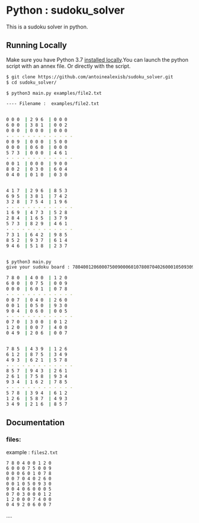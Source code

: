 # Python : sudoku_solver
This is a sudoku solver in python.
## Running Locally

Make sure you have Python 3.7 [installed locally](http://install.python-guide.org).You can launch the python script with an annex file. Or directly with the script.

```sh
$ git clone https://github.com/antoinealexisb/sudoku_solver.git
$ cd sudoku_solver/

$ python3 main.py examples/file2.txt

---- Filename :  examples/file2.txt


0 0 0  | 2 9 6  | 0 0 0
6 0 0  | 3 8 1  | 0 0 2
0 0 0  | 0 0 0  | 0 0 0
- - - - - - - - - - - - -
0 0 9  | 0 0 0  | 5 0 0
0 0 0  | 0 6 0  | 0 0 0
5 7 3  | 0 0 0  | 4 6 1
- - - - - - - - - - - - -
0 0 1  | 0 0 0  | 9 0 0
8 0 2  | 0 3 0  | 6 0 4
0 4 0  | 0 1 0  | 0 3 0


4 1 7  | 2 9 6  | 8 5 3
6 9 5  | 3 8 1  | 7 4 2
3 2 8  | 7 5 4  | 1 9 6
- - - - - - - - - - - - -
1 6 9  | 4 7 3  | 5 2 8
2 8 4  | 1 6 5  | 3 7 9
5 7 3  | 8 2 9  | 4 6 1
- - - - - - - - - - - - -
7 3 1  | 6 4 2  | 9 8 5
8 5 2  | 9 3 7  | 6 1 4
9 4 6  | 5 1 8  | 2 3 7


$ python3 main.py
give your sudoku board : 780400120600075009000601078007040260001050930904060005070300012120007400049206007

7 8 0  | 4 0 0  | 1 2 0
6 0 0  | 0 7 5  | 0 0 9
0 0 0  | 6 0 1  | 0 7 8
- - - - - - - - - - - - -
0 0 7  | 0 4 0  | 2 6 0
0 0 1  | 0 5 0  | 9 3 0
9 0 4  | 0 6 0  | 0 0 5
- - - - - - - - - - - - -
0 7 0  | 3 0 0  | 0 1 2
1 2 0  | 0 0 7  | 4 0 0
0 4 9  | 2 0 6  | 0 0 7


7 8 5  | 4 3 9  | 1 2 6
6 1 2  | 8 7 5  | 3 4 9
4 9 3  | 6 2 1  | 5 7 8
- - - - - - - - - - - - -
8 5 7  | 9 4 3  | 2 6 1
2 6 1  | 7 5 8  | 9 3 4
9 3 4  | 1 6 2  | 7 8 5
- - - - - - - - - - - - -
5 7 8  | 3 9 4  | 6 1 2
1 2 6  | 5 8 7  | 4 9 3
3 4 9  | 2 1 6  | 8 5 7

```

## Documentation
### files:
example : `files2.txt`
```
7 8 0 4 0 0 1 2 0
6 0 0 0 7 5 0 0 9
0 0 0 6 0 1 0 7 8
0 0 7 0 4 0 2 6 0
0 0 1 0 5 0 9 3 0
9 0 4 0 6 0 0 0 5
0 7 0 3 0 0 0 1 2
1 2 0 0 0 7 4 0 0
0 4 9 2 0 6 0 0 7
```
....
